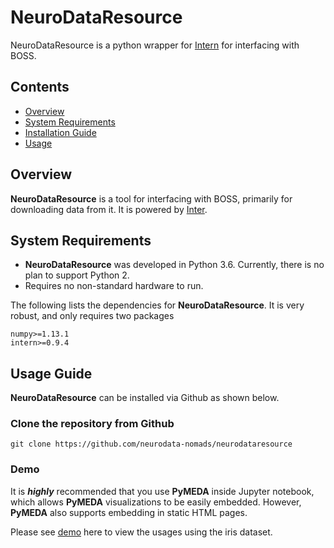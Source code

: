 # NeuroDataResource
NeuroDataResource is a python wrapper for [Intern](https://github.com/jhuapl-boss/intern) for interfacing with BOSS. 

## Contents
- [Overview](#overview)
- [System Requirements](#system-requirements)
- [Installation Guide](#installation-guide)
- [Usage](#usage)

## Overview
**NeuroDataResource** is a tool for interfacing with BOSS, primarily for downloading data from it. It is powered by [Inter](https://github.com/jhuapl-boss/intern).

## System Requirements
  - **NeuroDataResource** was developed in Python 3.6. Currently, there is no plan to support Python 2.
  - Requires no non-standard hardware to run.

The following lists the dependencies for **NeuroDataResource**. It is very robust, and only requires two packages

```
numpy>=1.13.1
intern>=0.9.4
```

## Usage Guide
**NeuroDataResource** can be installed via Github as shown below. 

### Clone the repository from Github

    git clone https://github.com/neurodata-nomads/neurodataresource
    

### Demo
It is **_highly_** recommended that you use **PyMEDA** inside Jupyter notebook, which allows **PyMEDA** visualizations to be easily embedded. However, **PyMEDA** also supports embedding in static HTML pages. 

Please see [demo](https://github.com/neurodata-nomads/pymeda/blob/master/notebooks/Demo.ipynb "PyMEDA demo using iris dataset")
 here to view the usages using the iris dataset.